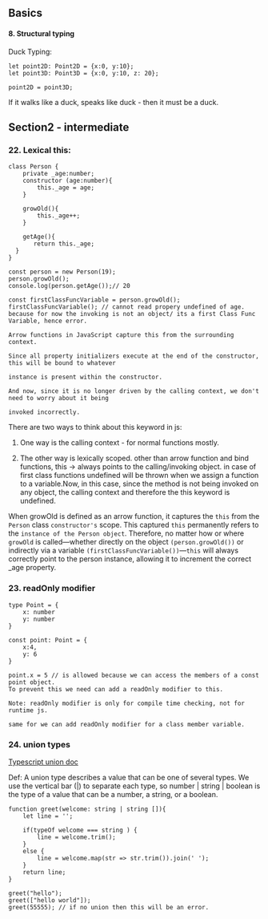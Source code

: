 ## Basics


#### 8. Structural typing

Duck Typing:
```tsx
let point2D: Point2D = {x:0, y:10};
let point3D: Point3D = {x:0, y:10, z: 20};

point2D = point3D;
```

If it walks like a duck, speaks like duck - then it must be a duck.



## Section2 - intermediate

### 22. Lexical this:
```tsx
class Person {
    private _age:number;
    constructor (age:number){
        this._age = age;
    }
    
    growOld(){
        this._age++;
    }
    
    getAge(){
       return this._age;
  } 
}

const person = new Person(19);
person.growOld();
console.log(person.getAge());// 20

const firstClassFuncVariable = person.growOld();
firstClassFuncVariable(); // cannot read propery undefined of age. because for now the invoking is not an object/ its a first Class Func Variable, hence error.

Arrow functions in JavaScript capture this from the surrounding context.

Since all property initializers execute at the end of the constructor, this will be bound to whatever

instance is present within the constructor.

And now, since it is no longer driven by the calling context, we don't need to worry about it being

invoked incorrectly.

```


There are two ways to think about this keyword in js:

1. One way is the calling context - for normal functions mostly.

2. The other way is lexically scoped. other than arrow function and bind functions,  this -> always points to the calling/invoking object. in case of first class functions undefined will be thrown when we assign a function to a variable.Now, in this case, since the method is not being invoked on any object, the calling context and therefore the this keyword is undefined.


When growOld is defined as an arrow function, it captures the `this` from the `Person` class `constructor's` scope. This captured `this` permanently refers to the `instance of the Person object`.  Therefore, no matter how or where `growOld` is called—whether directly on the object `(person.growOld())` or indirectly via a variable `(firstClassFuncVariable())`—`this` will always correctly point to the person instance, allowing it to increment the correct _age property.



### 23. readOnly modifier


```tsx
type Point = {
    x: number
    y: number
}

const point: Point = {
    x:4,
    y: 6
}

point.x = 5 // is allowed because we can access the members of a const point object. 
To prevent this we need can add a readOnly modifier to this. 

Note: readOnly modifier is only for compile time checking, not for runtime js.

same for we can add readOnly modifier for a class member variable.
```

### 24. union types 
[Typescript union doc](https://www.typescriptlang.org/docs/handbook/unions-and-intersections.html#discriminating-unions)

Def: A union type describes a value that can be one of several types. We use the vertical bar (|) to separate each type, so number | string | boolean is the type of a value that can be a number, a string, or a boolean.

```tsx
function greet(welcome: string | string []){
    let line = '';

    if(typeOf welcome === string ) {
        line = welcome.trim();
    }
    else {
        line = welcome.map(str => str.trim()).join(' ');
    }
    return line;
}

greet("hello");
greet(["hello world"]);
greet(55555); // if no union then this will be an error.
```
